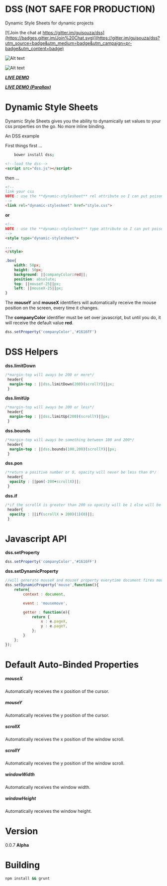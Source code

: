 # DSS (NOT SAFE FOR PRODUCTION)
Dynamic Style Sheets
for dynamic projects


[![Join the chat at https://gitter.im/guisouza/dss](https://badges.gitter.im/Join%20Chat.svg)](https://gitter.im/guisouza/dss?utm_source=badge&utm_medium=badge&utm_campaign=pr-badge&utm_content=badge)





![Alt text](http://i.imgur.com/tPRotMv.png "DSS")

![Alt text](https://media.giphy.com/media/3oEduWDd4lpTE5yPMk/giphy.gif "DSS")

***[LIVE DEMO](http://codepen.io/anon/pen/jbrorZ?editors=100 "LIVE DEMO")***


***[LIVE DEMO (Parallax)](http://codepen.io/anon/pen/avBaKV?editors=100 "LIVE DEMO (Parallax)")***




# Dynamic Style Sheets

Dynamic Style Sheets gives you the ability to dynamically set values to your css properties on the go.
No more inline binding.

An DSS example

First things first ...  

```bash
	bower install dss;
```


```html
<!--load the dss-->
<script src="dss.js"></script>
```
then ... 
```html
<!--
link your css
NOTE : use the **dynamic-stylesheet** rel attribute so I can put poison in your css.
-->
<link rel="dynamic-stylesheet" href="style.css">
```
**or**
```html
<!--
NOTE : use the **dynamic-stylesheet** type attribute so I can put poison in your css.
-->
<style type="dynamic-stylesheet">

...
</style>
```
```css
.box{
	width: 50px;
	height: 50px;
	background: ||companyColor:red||;
	position: absolute;
	top: ||mouseY-25||px;
	left: ||mouseX-25||px;
}
```
The **mouseY** and **mouseX** identifiers will automatically receive the mouse position on the screen, every time it changes. 

The **companyColor** identifier must be set over javascript, but until you do, it will receive the default value **red**.

```js
dss.setProperty('companyColor','#1616FF')
```


# DSS Helpers

**dss.limitDown**
```css
/*margin-top will aways be 200 or more*/
 header{
  margin-top : ||dss.limitDown(200)(scrollY)||px;
 }
```

**dss.limitUp**
```css
/*margin-top will aways be 200 or less*/
 header{
  margin-top : ||dss.limitUp(200)(scrollY)||px;
 }
```

**dss.bounds**
```css
/*margin-top will aways be something between 100 and 200*/
 header{
  margin-top : ||dss.bounds(100,200)(scrollY)||px;
 }
```

**dss.pon**
```css
/*return a positive number or 0, opacity will never be less than 0*/
 header{
  opacity : ||pon(-200+scrollX)||;
 }
```

**dss.if**
```css
/*if the scrollX is greater than 200 so opacity will be 1 else will be 0*/
 header{
  opacity : ||if(scrollX > 200)(1)(0)||;
 }
```


# Javascript API

**dss.setProperty**
```js	
dss.setProperty('companyColor','#1616FF')
```

**dss.setDynamicProperty**
```js
//will generate mouseX and mouseY property everytime document fires mousemove
dss.setDynamicProperty('mouse',function(){
	return{
		context : document,

		event : 'mousemove',

		getter : function(e){
			return {
				x : e.pageX,
				y : e.pageY,
			};
		}
	};
});
```

# Default Auto-Binded Properties

##### **mouseX**
Automatically receives the x position of the cursor.

##### **mouseY**
Automatically receives the y position of the cursor.

##### **scrollX**
Automatically receives the x position of the window scroll.

##### **scrollY**
Automatically receives the y position of the window scroll.

##### **windowWidth**
Automatically receives the window width.

##### **windowHeight**
Automatically receives the window height.

# Version 
0.0.7 **Alpha**

# Building
```bash
npm install && grunt
```

